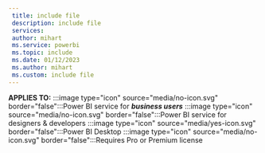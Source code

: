 ```yaml
---
 title: include file
 description: include file
 services: 
 author: mihart
 ms.service: powerbi
 ms.topic: include
 ms.date: 01/12/2023
 ms.author: mihart
 ms.custom: include file
---
```


**APPLIES TO:** :::image type="icon" source="media/no-icon.svg" border="false":::Power BI service for ***business users*** :::image type="icon" source="media/no-icon.svg" border="false":::Power BI service for designers & developers :::image type="icon" source="media/yes-icon.svg" border="false":::Power BI Desktop :::image type="icon" source="media/no-icon.svg" border="false":::Requires Pro or Premium license